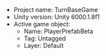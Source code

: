 <!-- UNITY CODE ASSIST INSTRUCTIONS START -->
- Project name: TurnBaseGame
- Unity version: Unity 6000.1.8f1
- Active game object:
  - Name: PlayerPrefabBeta
  - Tag: Untagged
  - Layer: Default
<!-- UNITY CODE ASSIST INSTRUCTIONS END -->